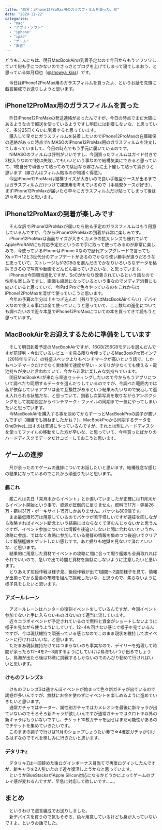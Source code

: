 ```yaml
---
title: "戯言：iPhone12ProMax用のガラスフィルムを買った、他"
date: "2020-11-22"
categories: 
  - "mac"
  - "アプリ・ソフト"
  - "iphone"
  - "ipad"
  - "ゲーム"
  - "戯言"
---
```


どうもこんにちは、明日MacBookAirの到着予定なので今日からもうソワソワしていて何も手につかないのでさっさとブログを上げてしまって寝てしまおう、と思っている如月翔也（[@showya\_kiss](http://twitter.com/showya_kiss)）です。  
  
　今日はiPhone12ProMax用のガラスフィルムを買ったよ、というお話を先頭に戯言編成でお送りしようと思います。  

## iPhone12ProMax用のガラスフィルムを買った

　昨日iPhone12ProMaxの発送連絡があったんですが、今日の時点でまだ大阪にあるようなので郵送を使っているようですし明日には到着しないな、と思っていて、多分25日くらいに到着すると思っています。  
　購入して早々にガラスフィルムを装着したいのでiPhone12ProMaxの在庫確保の連絡があった時点でNIMASOのiPhone12ProMax用のガラスフィルムを注文してしまっていまして、今日の時点でもう手元に届いているのです。  
　NIMASOのフィルムは評判がいいですし、今回買ったフィルムはガイド付きで2枚入りなので1枚は失敗してもいいという事なので結構気楽にできると思っていて、1枚自分で頑張って貼ってみて駄目なら嫁さんに土下座して貼って貰おうと思います（嫁さんはフィルム貼るのが物凄く得意）。  
　今回iPhone12ProMaxは結構サイズが大きいので良い手帳型ケースが出るまではガラスフィルムだけつけて裸運用を考えているので（手帳型ケースが好き）、まずiPhone12ProMaxが届いたら早々にガラスフィルムだけ貼ってしまって後は追々考えようと思います。  

## iPhone12ProMaxの到着が楽しみです

　そんな訳でiPhone12ProMaxが届いたら貼る予定のガラスフィルムはもう用意しているんですが、今からiPhone12ProMaxの到着が非常に楽しみです。  
　iPhone12ProMaxは画面サイズが大きくカメラの拡大レンズも優れていてAppleProRAWにも対応予定だというので手に取って使ってみるのが非常に楽しみで、今使っているiPhoneはiPhone Xなので歴代アップグレードで言ってもXs→11→12と3世代分のアップデートがあるのでかなり使い勝手が違うだろうなと思っていて、ストレージも512GBのを選んだのでかなりいろいろなデータを格納できるので写真や動画をどんどん撮っていきたいな、と思っています。  
　iPhoneは今回順当進化ですが、SoCがかなり改善されているという話なので性能も楽しみですし、画面も綺麗になっているという事なのでメディア消費にも向いていると思っていて、今iPad Proで色々やっているのをこれからはiPhone12ProMaxを混ぜて使っていこうと思います。  
　今年の予算の半分以上をつぎ込んだ（残り半分はMacBookAirくらい）デバイスなので使える事には全て使っていこうと思っていて、ここ数年の進化についても調べたいので近々本屋でiPhone12ProMaxについての本を買ってきて読もうと思っています。  

## MacBookAirをお迎えするために準備をしています

　そして明日到着予定のMacBookAirですが、16GB/256GBモデルを選んだんですが前評判・今出ているレビューを見る限り今使っているMacBookPro15インチ（2018年モデル）の特盛スペックよりもベンチマークが高いという話で、しかもベンチマークだけでなく実体験で速度が早い・メモリが少なくても使える・電池持ちが良いと言われていて、今から非常に楽しみな気持ちでいます。  
　明日MacBookAirが来たら早速セッティングしたいので今からもうアプリについて調べたり同期するデータを選んだりしているのですが、今調べた範囲内では私が依存しているアプリは全て互換性があるという結果みたいなので安心して迎え入れられる状態だな、と思っていて、到着し次第写真を取りながらアンボクシングをして初期設定からベンチマーク・ファイルの同期まで一気にやってしまいたいと思っています。  
　今MacBookAirを購入する事を決めてからずーっとMacBookProの調子が悪いんですが（機嫌でも損ねましたかね？）、MacBookProから同期するデータをOneDriveに出すのは普通にやっているんですが、それとは別にハードディスクを使ってファイルの移動をした方が早いな、と思っていて、今年買ったばかりのハードディスクでデータだけコピーしておこうと思います。  

## ゲームの進捗

　尺が余ったのでゲームの進捗についてお話したいと思います。結構残念な感じの結果になっているのでこれから頑張りたいと思います。  

### 艦これ

　艦これは先日「来月末からイベント」とか書いていましたが正確には11月末からイベント開始という事で、資源が圧倒的に足りません。燃料で17万・弾薬26万・鋼材31万・ボーキサイト15万しかありません。バケツも800個です。  
　まあ最低限15万は用意しているのでバケツが若干怪しいですが遠征を回しながら攻略すればイベント断念という結果にはならなくて済むんじゃないかと思うんですが、イベント参加については情報を後追いしないと間に合わないというか、攻略に参加、ではなく攻略に参加している提督の情報を集めつつ後追いでクリアして報酬艦娘をゲットしたい感じです。あと掘りも地獄を見ないで済むといいな、と思います。  
　結果的に用意した資材でイベントの攻略に間に合って堀り艦娘も全員取れればそれでいいので、急いで出て時間と資材を無駄にしないように注意したいと思います。  
　とりあえず前段作戦は様子見、後段作戦が出て1週間〜2週間様子を見て、情報が出揃ってから最善の布陣を組んで挑戦したいな、と思うので、焦らないように様子見をしたいと思います。  

### アズールレーン

　アズールレーンはハンターの復刻イベントをしているんですが、今回イベント参加でないと手に入らないものはないので適当に流しています。  
　近々コラボイベントが予定されているので燃料と資金がショートしないように様子を見ながら使うようにしていて、12−4も回さない感じで様子を見ているんですが、今は現状維持で頑張っている感じなのでこのまま現状を維持して次イベントに行ければいいな、と思います。  
　ただまあ現状維持だけではつまらないのも事実なので、デイリーを処理して時間が余ったら12−4を2〜3周するようにしていけば鳥海もいつか出るでしょうし、鳥海が出たら後は13章に挑戦するしかないのでのんびり勧めて行ければいいと思います。  

### けものフレンズ3

　けものフレンズ3は通せんぼイベントが始まって色々新ガチャが出ているので誘惑が多いんですが、無駄にお金を使わずにイベントを楽しめるように進めていきたいと思います。  
　通常ガチャではチーター、属性別ガチャではカメレオンを最後に新キャラが出ていないのでそろそろ新キャラが欲しいんですが通常ガチャではクロトキ以外の新キャラはもういないですし、チケット10枚ガチャを回せばまだ可能性があるのでチケットを集めていきたいです。  
　このままの調子で行けば11月のショップしょうたい券で☆4確定ガチャが引けるはずなのでそれを楽しみに行きたいと思います。  

### デタリキz

　デタリキZは一回辞めた後ログインボーナス目当てで再度ログインしたんですが、新キャラを2人引いたので近々復活しようかなと思っています。  
　というかBlueStacksがApple Silicon対応になるかどうかによってゲームのプレイ感が変わるんですが、早急に対応して欲しいです……。  

## まとめ

　というわけで戯言編成でお送りしました。  
　新デバイスを買うので気もそぞろ、色々用意しているけども身が入っていないですよ、というお話でした。

